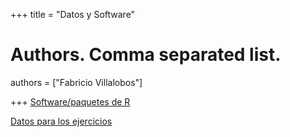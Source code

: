 +++
title = "Datos y Software"

# Authors. Comma separated list.
authors = ["Fabricio Villalobos"]

  
+++
<a href="Macroecologia_UdeA_2025_software.txt">Software/paquetes de R</a>

<a href="https://www.dropbox.com/scl/fo/08m78466hr1y142h60d13/h?rlkey=8ybugtqx1a84shubp8eku4n3g&st=jkoxt1yi&dl=0">Datos para los ejercicios</a>
